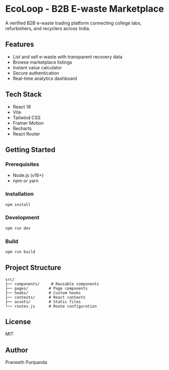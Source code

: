 # EcoLoop - B2B E-waste Marketplace

A verified B2B e-waste trading platform connecting college labs, refurbishers, and recyclers across India.

## Features
- List and sell e-waste with transparent recovery data
- Browse marketplace listings
- Instant value calculator
- Secure authentication
- Real-time analytics dashboard

## Tech Stack
- React 18
- Vite
- Tailwind CSS
- Framer Motion
- Recharts
- React Router

## Getting Started

### Prerequisites
- Node.js (v16+)
- npm or yarn

### Installation
```bash
npm install
```

### Development
```bash
npm run dev
```

### Build
```bash
npm run build
```

## Project Structure
```
src/
├── components/     # Reusable components
├── pages/         # Page components
├── hooks/         # Custom hooks
├── contexts/      # React contexts
├── assets/        # Static files
└── routes.js      # Route configuration
```

## License
MIT

## Author
Praneeth Puripanda